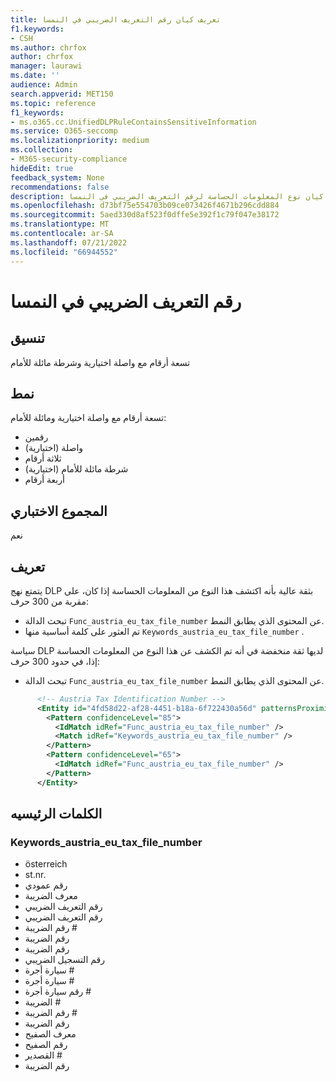 ```yaml
---
title: تعريف كيان رقم التعريف الضريبي في النمسا
f1.keywords:
- CSH
ms.author: chrfox
author: chrfox
manager: laurawi
ms.date: ''
audience: Admin
search.appverid: MET150
ms.topic: reference
f1_keywords:
- ms.o365.cc.UnifiedDLPRuleContainsSensitiveInformation
ms.service: O365-seccomp
ms.localizationpriority: medium
ms.collection:
- M365-security-compliance
hideEdit: true
feedback_system: None
recommendations: false
description: تعريف كيان نوع المعلومات الحساسة لرقم التعريف الضريبي في النمسا.
ms.openlocfilehash: d73bf75e554703b09ce073426f4671b296cdd884
ms.sourcegitcommit: 5aed330d8af523f0dffe5e392f1c79f047e38172
ms.translationtype: MT
ms.contentlocale: ar-SA
ms.lasthandoff: 07/21/2022
ms.locfileid: "66944552"
---
```

# <a name="austria-tax-identification-number"></a>رقم التعريف الضريبي في النمسا

## <a name="format"></a>تنسيق

تسعة أرقام مع واصلة اختيارية وشرطة مائلة للأمام

## <a name="pattern"></a>نمط

تسعة أرقام مع واصلة اختيارية ومائلة للأمام:

- رقمين
- واصلة (اختيارية)
- ثلاثة أرقام
- شرطة مائلة للأمام (اختيارية)
- أربعة أرقام

## <a name="checksum"></a>المجموع الاختباري

نعم

## <a name="definition"></a>تعريف

يتمتع نهج DLP بثقة عالية بأنه اكتشف هذا النوع من المعلومات الحساسة إذا كان، على مقربة من 300 حرف:

- تبحث الدالة `Func_austria_eu_tax_file_number` عن المحتوى الذي يطابق النمط.
- تم العثور على كلمة أساسية منها `Keywords_austria_eu_tax_file_number` .

سياسة DLP لديها ثقة منخفضة في أنه تم الكشف عن هذا النوع من المعلومات الحساسة إذا، في حدود 300 حرف:

- تبحث الدالة `Func_austria_eu_tax_file_number` عن المحتوى الذي يطابق النمط.

```xml
      <!-- Austria Tax Identification Number -->
      <Entity id="4fd58d22-af28-4451-b18a-6f722430a56d" patternsProximity="300" recommendedConfidence="85">
        <Pattern confidenceLevel="85">
          <IdMatch idRef="Func_austria_eu_tax_file_number" />
          <Match idRef="Keywords_austria_eu_tax_file_number" />
        </Pattern>
        <Pattern confidenceLevel="65">
          <IdMatch idRef="Func_austria_eu_tax_file_number" />
        </Pattern>
      </Entity>
```

## <a name="keywords"></a>الكلمات الرئيسيه

### <a name="keywords_austria_eu_tax_file_number"></a>Keywords_austria_eu_tax_file_number

- österreich
- st.nr.
- رقم عمودي
- معرف الضريبة
- رقم التعريف الضريبي
- رقم التعريف الضريبي
- رقم الضريبة #
- رقم الضريبة
- رقم الضريبة
- رقم التسجيل الضريبي
- سيارة أجرة #
- سيارة أجرة #
- رقم سيارة أجرة #
- الضريبة #
- رقم الضريبة #
- رقم الضريبة
- معرف الصفيح
- رقم الصفيح
- القصدير #
- رقم الضريبة